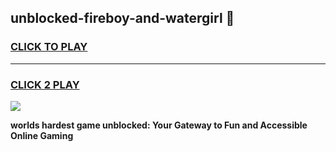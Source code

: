 
## unblocked-fireboy-and-watergirl 👋
<h3>
<a href="https://premium.freeplayer.one?title=unblocked-fireboy-and-watergirl&ref=14F">CLICK TO PLAY</a></h3>
<hr>

<h3>
<a href="https://premium.freeplayer.one?title=unblocked-fireboy-and-watergirl&ref=14F">CLICK 2 PLAY</a>
  
</h3>

<a href="https://premium.freeplayer.one?title=unblocked-fireboy-and-watergirl&ref=12F/"><img src="https://clearcache.store/games.png"></a>


**worlds hardest game unblocked: Your Gateway to Fun and Accessible Online Gaming**
